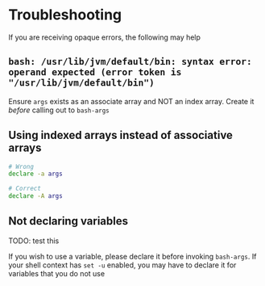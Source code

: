 # Troubleshooting

If you are receiving opaque errors, the following may help

## `bash: /usr/lib/jvm/default/bin: syntax error: operand expected (error token is "/usr/lib/jvm/default/bin")`

Ensure `args` exists as an associate array and NOT an index array. Create it _before_ calling out to `bash-args`


## Using indexed arrays instead of associative arrays

```sh
# Wrong
declare -a args

# Correct
declare -A args
```

## Not declaring variables

TODO: test this

If you wish to use a variable, please declare it before invoking `bash-args`. If your shell context has `set -u` enabled, you may have to declare it for variables that you do not use
